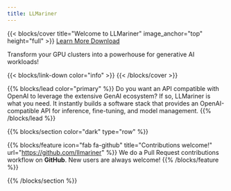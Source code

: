 ```yaml
---
title: LLMariner
---
```


{{< blocks/cover title="Welcome to LLMariner" image_anchor="top" height="full" >}}
<a class="btn btn-lg btn-primary me-3 mb-4" href="https://llmariner.readthedocs.io/en/latest/">
  Learn More <i class="fas fa-arrow-alt-circle-right ms-2"></i>
</a>
<a class="btn btn-lg btn-secondary me-3 mb-4" href="https://github.com/llmariner">
  Download <i class="fab fa-github ms-2 "></i>
</a>
<p class="lead mt-5">Transform your GPU clusters into a powerhouse for generative AI workloads!</p>
{{< blocks/link-down color="info" >}}
{{< /blocks/cover >}}


{{% blocks/lead color="primary" %}}
Do you want an API compatible with OpenAI to leverage the extensive
GenAI ecosystem? If so, LLMariner is what you need. It instantly
builds a software stack that provides an OpenAI-compatible API for
inference, fine-tuning, and model management.
{{% /blocks/lead %}}


{{% blocks/section color="dark" type="row" %}}

{{% blocks/feature icon="fab fa-github" title="Contributions welcome!" url="https://github.com/llmariner" %}}
We do a Pull Request contributions workflow on **GitHub**. New users are always welcome!
{{% /blocks/feature %}}

{{% /blocks/section %}}
